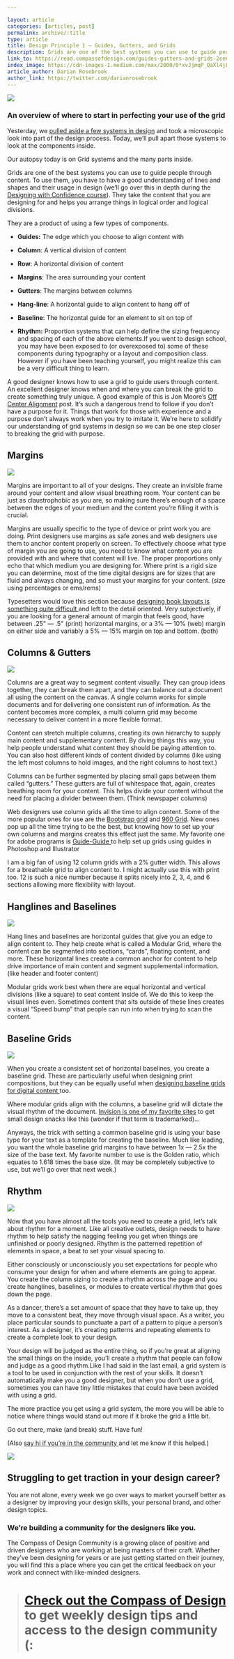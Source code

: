 ```yaml
---

layout: article
categories: [articles, post]
permalink: archive/:title
type: article
title: Design Principle 1 — Guides, Gutters, and Grids
description: Grids are one of the best systems you can use to guide people through content. To use them, you have to have a good understanding of lines and shapes and their usage in design (we’ll go over this in depth during the Designing with Confidence course). They take the content that you are designing for and helps you arrange things in logical order and logical divisions.
link_to: https://read.compassofdesign.com/guides-gutters-and-grids-2ce6092fc3de
index_image: https://cdn-images-1.medium.com/max/2000/0*xvJjmqP_QaXl4jL4.png
article_author: Darian Rosebrook
author_link: https://twitter.com/darianrosebrook
---
```



![](https://cdn-images-1.medium.com/max/2160/1*c7KMF61Ql1OM4HAE2R9e0w.png)


### An overview of where to start in perfecting your use of the grid

Yesterday, we [pulled aside a few systems in design](https://read.compassofdesign.com/systems-in-design-a3f658a21331) and took a microscopic look into part of the design process. Today, we’ll pull apart those systems to look at the components inside.

Our autopsy today is on Grid systems and the many parts inside.

Grids are one of the best systems you can use to guide people through content. To use them, you have to have a good understanding of lines and shapes and their usage in design (we’ll go over this in depth during the [Designing with Confidence course](https://compassofdesign.com/course)). They take the content that you are designing for and helps you arrange things in logical order and logical divisions.

They are a product of using a few types of components.

* **Guides:** The edge which you choose to align content with

* **Column**: A vertical division of content

* **Row**: A horizontal division of content

* **Margins**: The area surrounding your content

* **Gutters**: The margins between columns

* **Hang-line**: A horizontal guide to align content to hang off of

* **Baseline**: The horizontal guide for an element to sit on top of

* **Rhythm:** Proportion systems that can help define the sizing frequency and spacing of each of the above elements.If you went to design school, you may have been exposed to (or overexposed to) some of these components during typography or a layout and composition class. However if you have been teaching yourself, you might realize this can be a very difficult thing to learn.

A good designer knows how to use a grid to guide users through content. An excellent designer knows when and where you can break the grid to create something truly unique. A good example of this is Jon Moore’s [Off Center Alignment](https://medium.com/ux-power-tools/tiny-trends-2-off-center-alignment-7e355a98a05) post. It’s such a dangerous trend to follow if you don’t have a purpose for it. Things that work for those with experience and a purpose don’t always work when you try to imitate it. We’re here to solidify our understanding of grid systems in design so we can be one step closer to breaking the grid with purpose.

## Margins

![](https://cdn-images-1.medium.com/max/2000/0*m-q_q7kZG1AYJ2wM.png)

Margins are important to all of your designs. They create an invisible frame around your content and allow visual breathing room. Your content can be just as claustrophobic as you are, so making sure there’s enough of a space between the edges of your medium and the content you’re filling it with is crucial.

Margins are usually specific to the type of device or print work you are doing. Print designers use margins as safe zones and web designers use them to anchor content properly on screen. To effectively choose what type of margin you are going to use, you need to know what content you are provided with and where that content will live. The proper proportions only echo that which medium you are designing for. Where print is a rigid size you can determine, most of the time digital designs are for sizes that are fluid and always changing, and so must your margins for your content. (size using percentages or ems/rems)

Typesetters would love this section because [designing book layouts is something quite difficult ](https://www.thebookdesigner.com/2013/08/book-layouts-page-margins/)and left to the detail oriented. Very subjectively, if you are looking for a general amount of margin that feels good, have between .25" — .5" (print) horizontal margins, or a 3% — 10% (web) margin on either side and variably a 5% — 15% margin on top and bottom. (both)

## Columns & Gutters

![](https://cdn-images-1.medium.com/max/2000/0*N2yfGccwsEAuhqIl.png)

Columns are a great way to segment content visually. They can group ideas together, they can break them apart, and they can balance out a document all using the content on the canvas. A single column works for simple documents and for delivering one consistent run of information. As the content becomes more complex, a multi column grid may become necessary to deliver content in a more flexible format.

Content can stretch multiple columns, creating its own hierarchy to supply main content and supplementary content. By diving things this way, you help people understand what content they should be paying attention to. You can also host different kinds of content divided by columns (like using the left most columns to hold images, and the right columns to host text.)

Columns can be further segmented by placing small gaps between them called “gutters.” These gutters are full of whitespace that, again, creates breathing room for your content. This helps divide your content without the need for placing a divider between them. (Think newspaper columns)

Web designers use column grids all the time to align content. Some of the more popular ones for use are the [Bootstrap grid](http://www.thegridsystem.org/tutorial-bootstrap-4-grid-system/) and [960 Grid](https://960.gs/). New ones pop up all the time trying to be the best, but knowing how to set up your own columns and margins creates this effect just the same. My favorite one for adobe programs is [Guide-Guide ](https://guideguide.me/)to help set up grids using guides in Photoshop and Illustrator

I am a big fan of using 12 column grids with a 2% gutter width. This allows for a breathable grid to align content to. I might actually use this with print too. 12 is such a nice number because it splits nicely into 2, 3, 4, and 6 sections allowing more flexibility with layout.

## Hanglines and Baselines

![](https://cdn-images-1.medium.com/max/2000/0*thlYUUBnIKJyNfub.png)

Hang lines and baselines are horizontal guides that give you an edge to align content to. They help create what is called a Modular Grid, where the content can be segmented into sections, “cards”, floating content, and more. These horizontal lines create a common anchor for content to help drive importance of main content and segment supplemental information. (like header and footer content)

Modular grids work best when there are equal horizontal and vertical divisions (like a square) to seat content inside of. We do this to keep the visual lines even. Sometimes content that sits outside of these lines creates a visual “Speed bump” that people can run into when trying to scan the content.

## Baseline Grids

![](https://cdn-images-1.medium.com/max/2000/0*RyLu6yqiq7VQEteQ.png)

When you create a consistent set of horizontal baselines, you create a baseline grid. These are particularly useful when designing print compositions, but they can be equally useful when [designing baseline grids for digital content ](https://youtu.be/5BbVixE0BSA?list=PLeWHfyz6lrQU135WzezvGKM5glxBVRwNJ&t=85)too.

Where modular grids align with the columns, a baseline grid will dictate the visual rhythm of the document.
[Invision is one of my favorite sites](https://www.youtube.com/watch?v=-Kp66bBZoy8) to get small design snacks like this (wonder if that term is trademarked)…

Anyways, the trick with setting a common baseline grid is using your base type for your text as a template for creating the baseline. Much like leading, you want the whole baseline grid margins to have between 1x — 2.5x the size of the base text. My favorite number to use is the Golden ratio, which equates to 1.618 times the base size. (It may be completely subjective to use, but we’ll go over that next week.)

## Rhythm

![](https://cdn-images-1.medium.com/max/2000/0*iTUjAsmyjduPw4ip.png)

Now that you have almost all the tools you need to create a grid, let’s talk about rhythm for a moment. Like all creative outlets, design needs to have rhythm to help satisfy the nagging feeling you get when things are unfinished or poorly designed. Rhythm is the patterned repetition of elements in space, a beat to set your visual spacing to.

Either consciously or unconsciously you set expectations for people who consume your design for when and where elements are going to appear. You create the column sizing to create a rhythm across the page and you create hanglines, baselines, or modules to create vertical rhythm that goes down the page.

As a dancer, there’s a set amount of space that they have to take up, they move to a consistent beat, they move through visual space.
As a writer, you place particular sounds to punctuate a part of a pattern to pique a person’s interest.
As a designer, it’s creating patterns and repeating elements to create a complete look to your design.

Your design will be judged as the entire thing, so if you’re great at aligning the small things on the inside, you’ll create a rhythm that people can follow and judge as a good rhythm.Like I had said in the last email, a grid system is a tool to be used in conjunction with the rest of your skills. It doesn’t automatically make you a good designer, but when you don’t use a grid, sometimes you can have tiny little mistakes that could have been avoided with using a grid.

The more practice you get using a grid system, the more you will be able to notice where things would stand out more if it broke the grid a little bit.

Go out there, make (and break) stuff. Have fun!

(Also [say hi if you’re in the community ](https://compassofdesign.slack.com/)and let me know if this helped.)

![](https://cdn-images-1.medium.com/max/2000/1*mo7_gcoDhIhJHCOLPxMfLg.png)

## Struggling to get traction in your design career?

You are not alone, every week we go over ways to market yourself better as a designer by improving your design skills, your personal brand, and other design topics.

### We’re building a community for the designers like you.

The Compass of Design Community is a growing place of positive and driven designers who are working at being masters of their craft. Whether they’ve been designing for years or are just getting started on their journey, you will find this a place where you can get the critical feedback on your work and connect with like-minded designers.
> # [Check out the Compass of Design](https://compassofdesign.com/community/) to get weekly design tips and access to the design community (:
